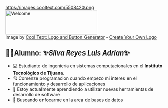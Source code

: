 https://images.cooltext.com/5508420.png
<a href="https://es.cooltext.com"><img src="https://images.cooltext.com/5508420.png" width="290" height="78" alt="Welcome" /></a>
<br />Image by <a href="https://es.cooltext.com">Cool Text: Logo and Button Generator</a> - <a href="https://es.cooltext.com/Edit-Logo?LogoID=3775072762">Create Your Own Logo</a>

## 🧑‍🎓Alumno: ✨*Silva Reyes Luis Adrian*✨
- 💻 Estudiante de ingeniería en sistemas computacionales en el **Instituto Tecnológico de Tijuana**.
- 💘 Comenze programacion cuando empezo mi interes en el funcionamiento y desarrollo de aplicaciones
- 📖 Estoy actualmente aprendiendo a utilizar nuevas herramientas de desarrollo de software 
- 🔭 Buscando enfocarme en la area de bases de datos 

<!--
**luissilvasf/luissilvasf** is a ✨ _special_ ✨ repository because its `README.md` (this file) appears on your GitHub profile.


### Hi there 👋
- 🔭 I’m currently working on ...
- 🌱 I’m currently learning ...
- 👯 I’m looking to collaborate on ...
- 🤔 I’m looking for help with ...
- 💬 Ask me about ...
- 📫 How to reach me: ...
- 😄 Pronouns: ...
- ⚡ Fun fact: ...
-->

